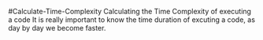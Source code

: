 #Calculate-Time-Complexity
Calculating the Time Complexity of executing a code
It is really important to know the time duration of excuting a code, as day by day we become faster.
